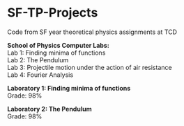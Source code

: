 # SF-TP-Projects
Code from SF year theoretical physics assignments at TCD

**School of Physics Computer Labs:**  
  Lab 1: Finding minima of functions  
  Lab 2: The Pendulum  
  Lab 3: Projectile motion under the action of air resistance  
  Lab 4: Fourier Analysis  


**Laboratory 1: Finding minima of functions**  
Grade: 98%  

**Laboratory 2: The Pendulum**  
Grade: 98%  

